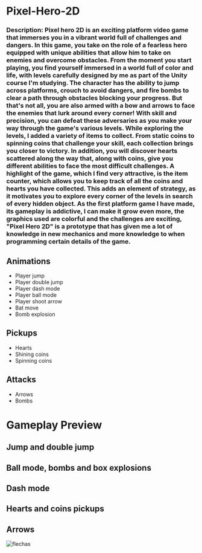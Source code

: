 <h1> Pixel-Hero-2D </h1> 
<h3>Description: Pixel hero 2D is an exciting platform video game that immerses you in a vibrant world full of challenges and dangers. In this game, you take on the role of a fearless hero equipped with unique abilities that allow him to take on enemies and overcome obstacles.
From the moment you start playing, you find yourself immersed in a world full of color and life, with levels carefully designed by me as part of the Unity course I'm studying. The character has the ability to jump across platforms, crouch to avoid dangers, and fire bombs to clear a path through obstacles blocking your progress.
But that's not all, you are also armed with a bow and arrows to face the enemies that lurk around every corner! With skill and precision, you can defeat these adversaries as you make your way through the game's various levels.
While exploring the levels, I added a variety of items to collect. From static coins to spinning coins that challenge your skill, each collection brings you closer to victory. In addition, you will discover hearts scattered along the way that, along with coins, give you different abilities to face the most difficult challenges.
A highlight of the game, which I find very attractive, is the item counter, which allows you to keep track of all the coins and hearts you have collected. This adds an element of strategy, as it motivates you to explore every corner of the levels in search of every hidden object.
As the first platform game I have made, its gameplay is addictive, I can make it grow even more, the graphics used are colorful and the challenges are exciting, "Pixel Hero 2D" is a prototype that has given me a lot of knowledge in new mechanics and more knowledge to when programming certain details of the game.
</h3> 
<h2>
Animations  
</h2>
<ul>
    <li> Player jump </li>  
    <li>Player double jump</li>
    <li>Player dash mode</li>
    <li>Player ball mode</li>
    <li>Player shoot arrow</li>
    <li>Bat move</li>
    <li>Bomb explosion</li>
</ul>
<h2>
Pickups  
</h2>
<ul>    
  <li> Hearts </li>
  <li> Shining coins </li>
  <li> Spinning coins </li>
</ul>
<h2>
Attacks  
</h2>
<ul>    
  <li> Arrows </li>
  <li> Bombs </li>
</ul>
<h1> Gameplay Preview </h1>
<h2>
Jump and double jump 
</h2>
<h2>
Ball mode, bombs and box explosions
</h2>
<h2>
Dash mode  
</h2>
<h2>
Hearts and coins pickups 
</h2>
<h2>
Arrows 
</h2>

![flechas](https://github.com/blown/Pixel-Hero-2d/assets/5203902/fa0ca202-edcc-4b45-bac8-61ad0fb89786)
